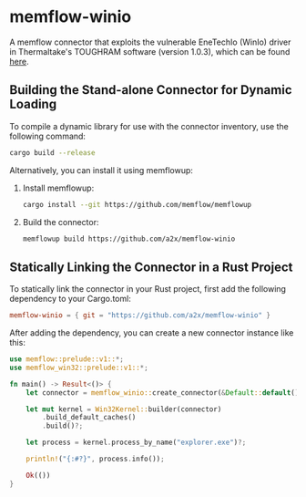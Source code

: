 # memflow-winio

A memflow connector that exploits the vulnerable EneTechIo (WinIo) driver in Thermaltake's TOUGHRAM software (version
1.0.3), which can be found [here](https://github.com/a2x/memflow-winio/releases/download/0.1.0/winio64.sys).

## Building the Stand-alone Connector for Dynamic Loading

To compile a dynamic library for use with the connector inventory, use the following command:

```bash
cargo build --release
```

Alternatively, you can install it using memflowup:

1. Install memflowup:
    ```bash
   cargo install --git https://github.com/memflow/memflowup
    ```
2. Build the connector:
    ```bash
   memflowup build https://github.com/a2x/memflow-winio
    ```

## Statically Linking the Connector in a Rust Project

To statically link the connector in your Rust project, first add the following dependency to your Cargo.toml:

```toml
memflow-winio = { git = "https://github.com/a2x/memflow-winio" }
```

After adding the dependency, you can create a new connector instance like this:

```rust
use memflow::prelude::v1::*;
use memflow_win32::prelude::v1::*;

fn main() -> Result<()> {
    let connector = memflow_winio::create_connector(&Default::default())?;

    let mut kernel = Win32Kernel::builder(connector)
        .build_default_caches()
        .build()?;

    let process = kernel.process_by_name("explorer.exe")?;

    println!("{:#?}", process.info());

    Ok(())
}
```